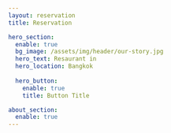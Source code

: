 ```yaml
---
layout: reservation
title: Reservation

hero_section:
  enable: true
  bg_image: /assets/img/header/our-story.jpg
  hero_text: Resaurant in
  hero_location: Bangkok
  
  hero_button:
    enable: true
    title: Button Title

about_section:
  enable: true
---
```

